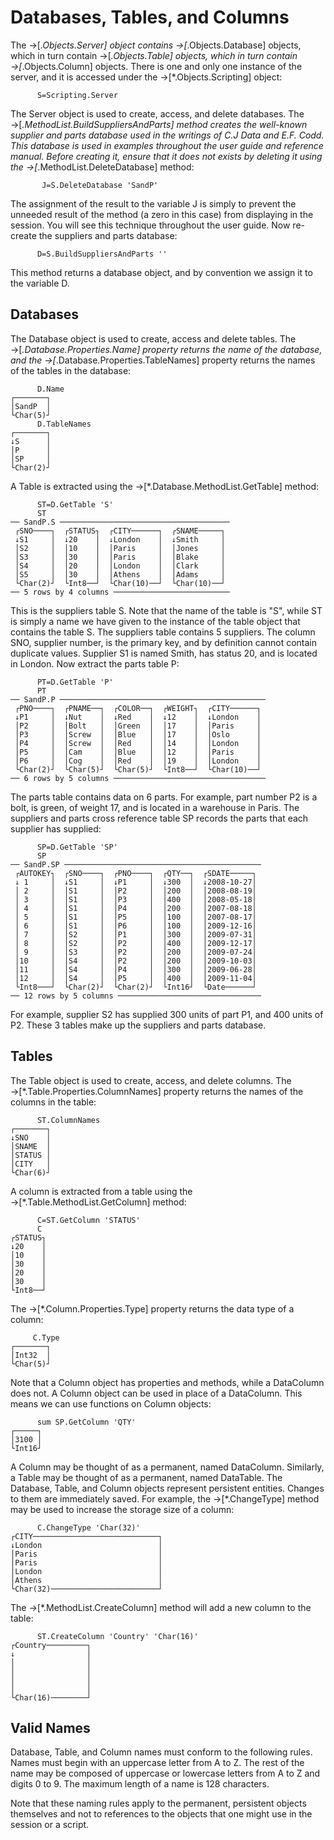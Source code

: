 # Databases, Tables, and Columns

The →[*.Objects.Server] object contains →[*.Objects.Database] objects, which in turn contain
→[*.Objects.Table] objects, which in turn contain →[*.Objects.Column] objects. There is one and
only one instance of the server, and it is accessed under the →[*.Objects.Scripting] object:

~~~
      S=Scripting.Server
~~~

The Server object is used to create, access, and delete databases. The
→[*.MethodList.BuildSuppliersAndParts] method creates the well-known supplier and parts database
used in the writings of C.J Data and E.F. Codd. This database is used in examples throughout the
user guide and reference manual. Before creating it, ensure that it does not exists by deleting it
using the →[*.MethodList.DeleteDatabase] method:

~~~
       J=S.DeleteDatabase 'SandP'
~~~

The assignment of the result to the variable J is simply to prevent the unneeded result of the
method (a zero in this case) from displaying in the session. You will see this technique
throughout the user guide. Now re-create the suppliers and parts database:

~~~
      D=S.BuildSuppliersAndParts ''
~~~

This method returns a database object, and by convention we assign it to the variable D.

## Databases

The Database object is used to create, access and delete tables. The →[*.Database.Properties.Name]
property returns the name of the database, and the →[*.Database.Properties.TableNames] property
returns the names of the tables in the database:

~~~
      D.Name
┌───────┐
│SandP  │
└Char(5)┘
      D.TableNames
┌───────┐
↓S      │
│P      │
│SP     │
└Char(2)┘
~~~

A Table is extracted using the →[*.Database.MethodList.GetTable] method:

~~~
      ST=D.GetTable 'S'
      ST
── SandP.S ──────────────────────────────────────
 ┌SNO────┐  ┌STATUS┐  ┌CITY──────┐  ┌SNAME─────┐
 ↓S1     │  ↓20    │  ↓London    │  ↓Smith     │
 │S2     │  │10    │  │Paris     │  │Jones     │
 │S3     │  │30    │  │Paris     │  │Blake     │
 │S4     │  │20    │  │London    │  │Clark     │
 │S5     │  │30    │  │Athens    │  │Adams     │
 └Char(2)┘  └Int8──┘  └Char(10)──┘  └Char(10)──┘
── 5 rows by 4 columns ──────────────────────────
~~~

This is the suppliers table S. Note that the name of the table is "S", while ST is simply a name we
have given to the instance of the table object that contains the table S. The suppliers table
contains 5 suppliers. The column SNO, supplier number, is the primary key, and by definition
cannot contain duplicate values. Supplier S1 is named Smith, has status 20, and is located in
London. Now extract the parts table P:

~~~
      PT=D.GetTable 'P'
      PT
── SandP.P ──────────────────────────────────────────────
 ┌PNO────┐  ┌PNAME──┐  ┌COLOR──┐  ┌WEIGHT┐  ┌CITY──────┐
 ↓P1     │  ↓Nut    │  ↓Red    │  ↓12    │  ↓London    │
 │P2     │  │Bolt   │  │Green  │  │17    │  │Paris     │
 │P3     │  │Screw  │  │Blue   │  │17    │  │Oslo      │
 │P4     │  │Screw  │  │Red    │  │14    │  │London    │
 │P5     │  │Cam    │  │Blue   │  │12    │  │Paris     │
 │P6     │  │Cog    │  │Red    │  │19    │  │London    │
 └Char(2)┘  └Char(5)┘  └Char(5)┘  └Int8──┘  └Char(10)──┘
── 6 rows by 5 columns ──────────────────────────────────
~~~

The parts table contains data on 6 parts. For example, part number P2 is a bolt, is green, of
weight 17, and is located in a warehouse in Paris. The suppliers and parts cross reference table
SP records the parts that each supplier has supplied:

~~~
      SP=D.GetTable 'SP'
      SP
── SandP.SP ────────────────────────────────────────────
 ┌AUTOKEY┐  ┌SNO────┐  ┌PNO────┐  ┌QTY──┐  ┌SDATE─────┐
 ↓ 1     │  ↓S1     │  ↓P1     │  ↓300  │  ↓2008-10-27│
 │ 2     │  │S1     │  │P2     │  │200  │  │2008-08-19│
 │ 3     │  │S1     │  │P3     │  │400  │  │2008-05-18│
 │ 4     │  │S1     │  │P4     │  │200  │  │2007-08-18│
 │ 5     │  │S1     │  │P5     │  │100  │  │2007-08-17│
 │ 6     │  │S1     │  │P6     │  │100  │  │2009-12-16│
 │ 7     │  │S2     │  │P1     │  │300  │  │2009-07-31│
 │ 8     │  │S2     │  │P2     │  │400  │  │2009-12-17│
 │ 9     │  │S3     │  │P2     │  │200  │  │2009-07-24│
 │10     │  │S4     │  │P2     │  │200  │  │2009-10-03│
 │11     │  │S4     │  │P4     │  │300  │  │2009-06-28│
 │12     │  │S4     │  │P5     │  │400  │  │2009-11-04│
 └Int8───┘  └Char(2)┘  └Char(2)┘  └Int16┘  └Date──────┘
── 12 rows by 5 columns ────────────────────────────────
~~~

For example, supplier S2 has supplied 300 units of part P1, and 400 units of P2. These 3 tables
make up the suppliers and parts database.

## Tables

The Table object is used to create, access, and delete columns. The
→[*.Table.Properties.ColumnNames] property returns the names of the columns in the table:

~~~
      ST.ColumnNames
┌───────┐
↓SNO    │
│SNAME  │
│STATUS │
│CITY   │
└Char(6)┘
~~~

A column is extracted from a table using the →[*.Table.MethodList.GetColumn] method:

~~~
      C=ST.GetColumn 'STATUS'
      C
┌STATUS┐
↓20    │
│10    │
│30    │
│20    │
│30    │
└Int8──┘
~~~

The →[*.Column.Properties.Type] property returns the data type of a column:

~~~
     C.Type
┌───────┐
│Int32  │
└Char(5)┘
~~~

Note that a Column object has properties and methods, while a DataColumn does not. A Column object
can be used in place of a DataColumn. This means we can use functions on Column objects:

~~~
      sum SP.GetColumn 'QTY'
┌─────┐
│3100 │
└Int16┘
~~~

A Column may be thought of as a permanent, named DataColumn. Similarly, a Table may be thought of
as a permanent, named DataTable. The Database, Table, and Column objects represent persistent
entities. Changes to them are immediately saved. For example, the →[*.ChangeType] method may be
used to increase the storage size of a column:

~~~
      C.ChangeType 'Char(32)'
┌CITY────────────────────────────┐
↓London                          │
│Paris                           │
│Paris                           │
│London                          │
│Athens                          │
└Char(32)────────────────────────┘
~~~

The →[*.MethodList.CreateColumn] method will add a new column to the table:

~~~
      ST.CreateColumn 'Country' 'Char(16)'
┌Country─────────┐
↓                │
│                │
│                │
│                │
│                │
└Char(16)────────┘
~~~

## Valid Names

Database, Table, and Column names must conform to the following rules. Names must begin with an
uppercase letter from A to Z. The rest of the name may be composed of uppercase or lowercase
letters from A to Z and digits 0 to 9. The maximum length of a name is 128 characters.

Note that these naming rules apply to the permanent, persistent objects themselves and not to
references to the objects that one might use in the session or a script.

